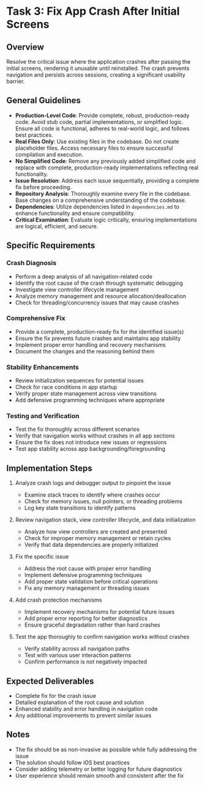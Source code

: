 # Task 3: Fix App Crash After Initial Screens

## Overview
Resolve the critical issue where the application crashes after passing the initial screens, rendering it unusable until reinstalled. The crash prevents navigation and persists across sessions, creating a significant usability barrier.

## General Guidelines
- **Production-Level Code**: Provide complete, robust, production-ready code. Avoid stub code, partial implementations, or simplified logic. Ensure all code is functional, adheres to real-world logic, and follows best practices.
- **Real Files Only**: Use existing files in the codebase. Do not create placeholder files. Access necessary files to ensure successful compilation and execution.
- **No Simplified Code**: Remove any previously added simplified code and replace with complete, production-ready implementations reflecting real functionality.
- **Issue Resolution**: Address each issue sequentially, providing a complete fix before proceeding.
- **Repository Analysis**: Thoroughly examine every file in the codebase. Base changes on a comprehensive understanding of the codebase.
- **Dependencies**: Utilize dependencies listed in `dependencies.md` to enhance functionality and ensure compatibility.
- **Critical Examination**: Evaluate logic critically, ensuring implementations are logical, efficient, and secure.

## Specific Requirements

### Crash Diagnosis
- Perform a deep analysis of all navigation-related code
- Identify the root cause of the crash through systematic debugging
- Investigate view controller lifecycle management
- Analyze memory management and resource allocation/deallocation
- Check for threading/concurrency issues that may cause crashes

### Comprehensive Fix
- Provide a complete, production-ready fix for the identified issue(s)
- Ensure the fix prevents future crashes and maintains app stability
- Implement proper error handling and recovery mechanisms
- Document the changes and the reasoning behind them

### Stability Enhancements
- Review initialization sequences for potential issues
- Check for race conditions in app startup
- Verify proper state management across view transitions
- Add defensive programming techniques where appropriate

### Testing and Verification
- Test the fix thoroughly across different scenarios
- Verify that navigation works without crashes in all app sections
- Ensure the fix does not introduce new issues or regressions
- Test app stability across app backgrounding/foregrounding

## Implementation Steps

1. Analyze crash logs and debugger output to pinpoint the issue
   - Examine stack traces to identify where crashes occur
   - Check for memory issues, null pointers, or threading problems
   - Log key state transitions to identify patterns

2. Review navigation stack, view controller lifecycle, and data initialization
   - Analyze how view controllers are created and presented
   - Check for improper memory management or retain cycles
   - Verify that data dependencies are properly initialized

3. Fix the specific issue
   - Address the root cause with proper error handling
   - Implement defensive programming techniques
   - Add proper state validation before critical operations
   - Fix any memory management or threading issues

4. Add crash protection mechanisms
   - Implement recovery mechanisms for potential future issues
   - Add proper error reporting for better diagnostics
   - Ensure graceful degradation rather than hard crashes

5. Test the app thoroughly to confirm navigation works without crashes
   - Verify stability across all navigation paths
   - Test with various user interaction patterns
   - Confirm performance is not negatively impacted

## Expected Deliverables
- Complete fix for the crash issue
- Detailed explanation of the root cause and solution
- Enhanced stability and error handling in navigation code
- Any additional improvements to prevent similar issues

## Notes
- The fix should be as non-invasive as possible while fully addressing the issue
- The solution should follow iOS best practices
- Consider adding telemetry or better logging for future diagnostics
- User experience should remain smooth and consistent after the fix
